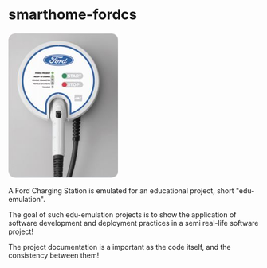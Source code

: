 <!-- https://docs.github.com/en/get-started/writing-on-github/getting-started-with-writing-and-formatting-on-github/basic-writing-and-formatting-syntax -->
<!-- https://pandao.github.io/editor.md/en.html -->

# smarthome-fordcs

![](https://raw.githubusercontent.com/karacankos/smarthome-fordcs/main/fordcs-docs/ford-charger-image.jpg)

A Ford Charging Station is emulated for an educational project, short "edu-emulation". 

The goal of such edu-emulation projects is to show the application of software development and deployment practices in a semi real-life software project!

The project documentation is a important as the code itself, and the consistency between them! 